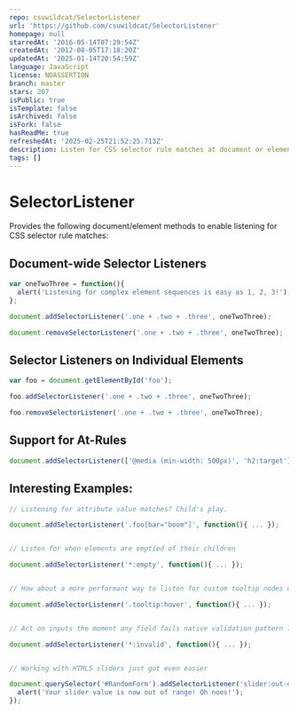 ```yaml
---
repo: csuwildcat/SelectorListener
url: 'https://github.com/csuwildcat/SelectorListener'
homepage: null
starredAt: '2016-05-14T07:29:54Z'
createdAt: '2012-08-05T17:18:20Z'
updatedAt: '2025-01-14T20:54:59Z'
language: JavaScript
license: NOASSERTION
branch: master
stars: 207
isPublic: true
isTemplate: false
isArchived: false
isFork: false
hasReadMe: true
refreshedAt: '2025-02-25T21:52:25.713Z'
description: Listen for CSS selector rule matches at document or element level
tags: []
---
```


SelectorListener
================

Provides the following document/element methods to enable listening for CSS selector rule matches:

## Document-wide Selector Listeners

```javascript
var oneTwoThree = function(){
  alert('Listening for complex element sequences is easy as 1, 2, 3!');
};

document.addSelectorListener('.one + .two + .three', oneTwoThree);

document.removeSelectorListener('.one + .two + .three', oneTwoThree);
```

## Selector Listeners on Individual Elements

```javascript
var foo = document.getElementById('foo');

foo.addSelectorListener('.one + .two + .three', oneTwoThree);

foo.removeSelectorListener('.one + .two + .three', oneTwoThree);
```

## Support for At-Rules

```javascript
document.addSelectorListener(['@media (min-width: 500px)', 'h2:target'], someFn);
```

## Interesting Examples:

```javascript
// Listening for attribute value matches? Child's play.

document.addSelectorListener('.foo[bar="boom"]', function(){ ... });


// Listen for when elements are emptied of their children

document.addSelectorListener('*:empty', function(){ ... });


// How about a more performant way to listen for custom tooltip nodes document wide?

document.addSelectorListener('.tooltip:hover', function(){ ... });


// Act on inputs the moment any field fails native validation pattern logic

document.addSelectorListener('*:invalid', function(){ ... });


// Working with HTML5 sliders just got even easier

document.querySelector('#RandomForm').addSelectorListener('slider:out-of-range', function(){
  alert('Your slider value is now out of range! Oh noes!');
});
```

